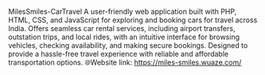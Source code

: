 MilesSmiles-CarTravel
A user-friendly web application built with PHP, HTML, CSS, and JavaScript for exploring and booking cars for travel across India. Offers seamless car rental services, including airport transfers, outstation trips, and local rides, with an intuitive interface for browsing vehicles, checking availability, and making secure bookings. Designed to provide a hassle-free travel experience with reliable and affordable transportation options.
🌐Website link: https://miles-smiles.wuaze.com/
